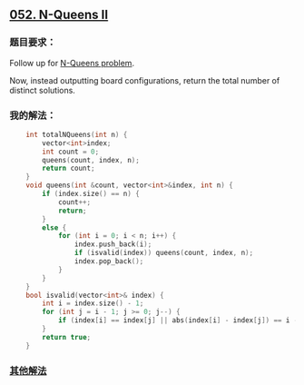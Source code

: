 ## [052. N-Queens II](https://leetcode.com/problems/n-queens-ii/#/description)
### 题目要求：
Follow up for [N-Queens problem](https://github.com/Harry-Li/leetcode/tree/master/051.%20N-Queens).

Now, instead outputting board configurations, return the total number of distinct solutions.
### 我的解法：
```c
	int totalNQueens(int n) {
		vector<int>index;
		int count = 0;
		queens(count, index, n);
		return count;
	}
	void queens(int &count, vector<int>&index, int n) {
		if (index.size() == n) {
			count++;
			return;
		}
		else {
			for (int i = 0; i < n; i++) {
				index.push_back(i);
				if (isvalid(index)) queens(count, index, n);
				index.pop_back();
			}
		}
	}
	bool isvalid(vector<int>& index) {
		int i = index.size() - 1;
		for (int j = i - 1; j >= 0; j--) {
			if (index[i] == index[j] || abs(index[i] - index[j]) == i - j) return false;
		}
		return true;
	}
```
### [其他解法](https://discuss.leetcode.com/category/60/n-queens-ii)
